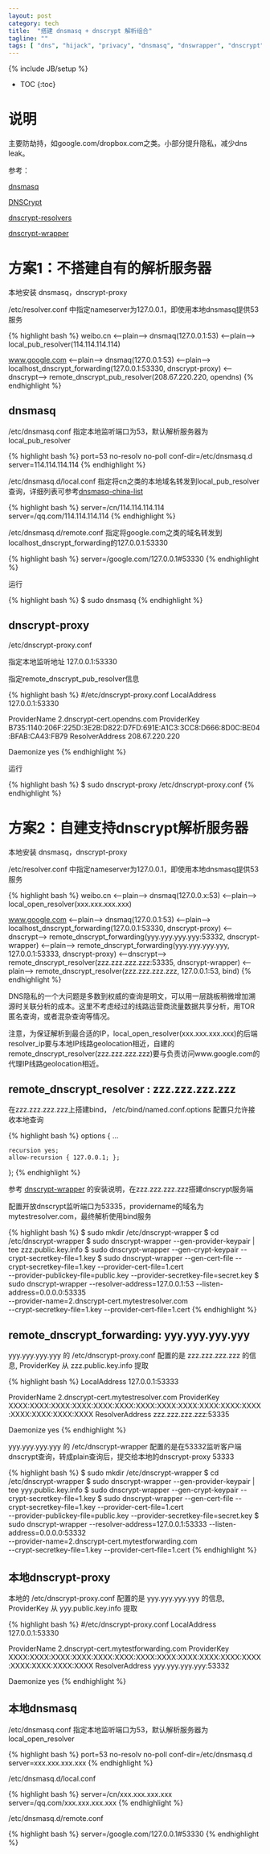 ```yaml
---
layout: post
category: tech
title:  "搭建 dnsmasq + dnscrypt 解析组合"
tagline: ""
tags: [ "dns", "hijack", "privacy", "dnsmasq", "dnswrapper", "dnscrypt" ] 
---
```

{% include JB/setup %}

* TOC
{:toc}

# 说明

主要防劫持，如google.com/dropbox.com之类。小部分提升隐私，减少dns leak。

参考：

[dnsmasq](https://wiki.archlinux.org/index.php/dnsmasq)

[DNSCrypt](https://dnscrypt.org/)

[dnscrypt-resolvers](https://download.dnscrypt.org/dnscrypt-proxy/dnscrypt-resolvers.csv)

[dnscrypt-wrapper](https://github.com/cofyc/dnscrypt-wrapper)

# 方案1：不搭建自有的解析服务器

本地安装 dnsmasq，dnscrypt-proxy

/etc/resolver.conf 中指定nameserver为127.0.0.1，即使用本地dnsmasq提供53服务

{% highlight bash %}
weibo.cn 
<--plain--> dnsmaq(127.0.0.1:53) 
<--plain--> local_pub_resolver(114.114.114.114)

www.google.com 
<--plain--> dnsmaq(127.0.0.1:53) 
<--plain--> localhost_dnscrypt_forwarding(127.0.0.1:53330, dnscrypt-proxy) 
<--dnscrypt--> remote_dnscrypt_pub_resolver(208.67.220.220, opendns)
{% endhighlight %}

## dnsmasq

/etc/dnsmasq.conf 指定本地监听端口为53，默认解析服务器为 local_pub_resolver

{% highlight bash %}
port=53
no-resolv
no-poll
conf-dir=/etc/dnsmasq.d
server=114.114.114.114
{% endhighlight %}

/etc/dnsmasq.d/local.conf 指定将cn之类的本地域名转发到local_pub_resolver查询，详细列表可参考[dnsmasq-china-list](https://github.com/felixonmars/dnsmasq-china-list)

{% highlight bash %}
server=/cn/114.114.114.114
server=/qq.com/114.114.114.114
{% endhighlight %}

/etc/dnsmasq.d/remote.conf 指定将google.com之类的域名转发到localhost_dnscrypt_forwarding的127.0.0.1:53330

{% highlight bash %}
server=/google.com/127.0.0.1#53330
{% endhighlight %}

运行

{% highlight bash %}
$ sudo dnsmasq
{% endhighlight %}

## dnscrypt-proxy

/etc/dnscrypt-proxy.conf

指定本地监听地址 127.0.0.1:53330

指定remote_dnscrypt_pub_resolver信息

{% highlight bash %}
#/etc/dnscrypt-proxy.conf
LocalAddress 127.0.0.1:53330

ProviderName 2.dnscrypt-cert.opendns.com
ProviderKey B735:1140:206F:225D:3E2B:D822:D7FD:691E:A1C3:3CC8:D666:8D0C:BE04:BFAB:CA43:FB79
ResolverAddress 208.67.220.220

Daemonize yes
{% endhighlight %}

运行

{% highlight bash %}
$ sudo dnscrypt-proxy /etc/dnscrypt-proxy.conf
{% endhighlight %}

# 方案2：自建支持dnscrypt解析服务器

本地安装 dnsmasq，dnscrypt-proxy

/etc/resolver.conf 中指定nameserver为127.0.0.1，即使用本地dnsmasq提供53服务

{% highlight bash %}
weibo.cn 
<--plain--> dnsmaq(127.0.0.x:53) 
<--plain--> local_open_resolver(xxx.xxx.xxx.xxx)

www.google.com 
<--plain--> dnsmaq(127.0.0.1:53) 
<--plain--> localhost_dnscrypt_forwarding(127.0.0.1:53330, dnscrypt-proxy) 
<--dnscrypt--> remote_dnscrypt_forwarding(yyy.yyy.yyy.yyy:53332, dnscrypt-wrapper) 
<--plain--> remote_dnscrypt_forwarding(yyy.yyy.yyy.yyy, 127.0.0.1:53333, dnscrypt-proxy) 
<--dnscrypt--> remote_dnscrypt_resolver(zzz.zzz.zzz.zzz:53335, dnscrypt-wrapper) 
<--plain--> remote_dnscrypt_resolver(zzz.zzz.zzz.zzz, 127.0.0.1:53, bind)
{% endhighlight %}

DNS隐私的一个大问题是多数到权威的查询是明文，可以用一层跳板稍微增加溯源时关联分析的成本。这里不考虑经过的线路运营商流量数据共享分析，用TOR匿名查询，或者混杂查询等情况。

注意，为保证解析到最合适的IP，local_open_resolver(xxx.xxx.xxx.xxx)的后端resolver_ip要与本地IP线路geolocation相近，自建的remote_dnscrypt_resolver(zzz.zzz.zzz.zzz)要与负责访问www.google.com的代理IP线路geolocation相近。

## remote_dnscrypt_resolver : zzz.zzz.zzz.zzz

在zzz.zzz.zzz.zzz上搭建bind， /etc/bind/named.conf.options 配置只允许接收本地查询

{% highlight bash %}
options {
    ...

    recursion yes;
    allow-recursion { 127.0.0.1; };
};
{% endhighlight %}

参考 [dnscrypt-wrapper](https://github.com/cofyc/dnscrypt-wrapper) 的安装说明，在zzz.zzz.zzz.zzz搭建dnscrypt服务端

配置开放dnscrypt监听端口为53335，providername的域名为 mytestresolver.com，最终解析使用bind服务

{% highlight bash %}
$ sudo mkdir /etc/dnscrypt-wrapper
$ cd /etc/dnscrypt-wrapper
$ sudo dnscrypt-wrapper --gen-provider-keypair | tee zzz.public.key.info
$ sudo dnscrypt-wrapper --gen-crypt-keypair --crypt-secretkey-file=1.key
$ sudo dnscrypt-wrapper --gen-cert-file --crypt-secretkey-file=1.key --provider-cert-file=1.cert \
           --provider-publickey-file=public.key --provider-secretkey-file=secret.key
$ sudo dnscrypt-wrapper --resolver-address=127.0.0.1:53 --listen-address=0.0.0.0:53335 \
           --provider-name=2.dnscrypt-cert.mytestresolver.com \
           --crypt-secretkey-file=1.key --provider-cert-file=1.cert
{% endhighlight %}


## remote_dnscrypt_forwarding: yyy.yyy.yyy.yyy

yyy.yyy.yyy.yyy 的 /etc/dnscrypt-proxy.conf 配置的是 zzz.zzz.zzz.zzz 的信息, ProviderKey 从 zzz.public.key.info 提取

{% highlight bash %}
LocalAddress 127.0.0.1:53333

ProviderName 2.dnscrypt-cert.mytestresolver.com
ProviderKey XXXX:XXXX:XXXX:XXXX:XXXX:XXXX:XXXX:XXXX:XXXX:XXXX:XXXX:XXXX:XXXX:XXXX:XXXX:XXXX
ResolverAddress zzz.zzz.zzz.zzz:53335

Daemonize yes
{% endhighlight %}

yyy.yyy.yyy.yyy 的 /etc/dnscrypt-wrapper 配置的是在53332监听客户端dnscrypt查询，转成plain查询后，提交给本地的dnscrypt-proxy 53333

{% highlight bash %}
$ sudo mkdir /etc/dnscrypt-wrapper
$ cd /etc/dnscrypt-wrapper
$ sudo dnscrypt-wrapper --gen-provider-keypair | tee yyy.public.key.info
$ sudo dnscrypt-wrapper --gen-crypt-keypair --crypt-secretkey-file=1.key
$ sudo dnscrypt-wrapper --gen-cert-file --crypt-secretkey-file=1.key --provider-cert-file=1.cert \
           --provider-publickey-file=public.key --provider-secretkey-file=secret.key
$ sudo dnscrypt-wrapper --resolver-address=127.0.0.1:53333 --listen-address=0.0.0.0:53332 \
           --provider-name=2.dnscrypt-cert.mytestforwarding.com \
           --crypt-secretkey-file=1.key --provider-cert-file=1.cert
{% endhighlight %}

## 本地dnscrypt-proxy

本地的 /etc/dnscrypt-proxy.conf 配置的是 yyy.yyy.yyy.yyy 的信息, ProviderKey 从 yyy.public.key.info 提取

{% highlight bash %}
#/etc/dnscrypt-proxy.conf
LocalAddress 127.0.0.1:53330

ProviderName 2.dnscrypt-cert.mytestforwarding.com
ProviderKey XXXX:XXXX:XXXX:XXXX:XXXX:XXXX:XXXX:XXXX:XXXX:XXXX:XXXX:XXXX:XXXX:XXXX:XXXX:XXXX
ResolverAddress yyy.yyy.yyy.yyy:53332

Daemonize yes
{% endhighlight %}

## 本地dnsmasq

/etc/dnsmasq.conf 指定本地监听端口为53，默认解析服务器为 local_open_resolver

{% highlight bash %}
port=53
no-resolv
no-poll
conf-dir=/etc/dnsmasq.d
server=xxx.xxx.xxx.xxx
{% endhighlight %}

/etc/dnsmasq.d/local.conf 

{% highlight bash %}
server=/cn/xxx.xxx.xxx.xxx
server=/qq.com/xxx.xxx.xxx.xxx
{% endhighlight %}

/etc/dnsmasq.d/remote.conf

{% highlight bash %}
server=/google.com/127.0.0.1#53330
{% endhighlight %}
